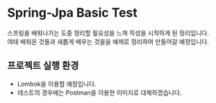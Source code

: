 # Spring-Jpa Basic Test

스프링을 배워나가는 도중 정리할 필요성을 느껴 작성을 시작하게 된 정리입니다.<br>
여태 배워온 것들과 새롭게 배우는 것을을 예제로 정리하여 만들어갈 예정입니다.<br>

## 프로젝트 실행 환경
* Lombok을 이용할 예정입니다.<br>
* 테스트의 경우에는 Postman을 이용한 이미지로 대체하겠습니다.